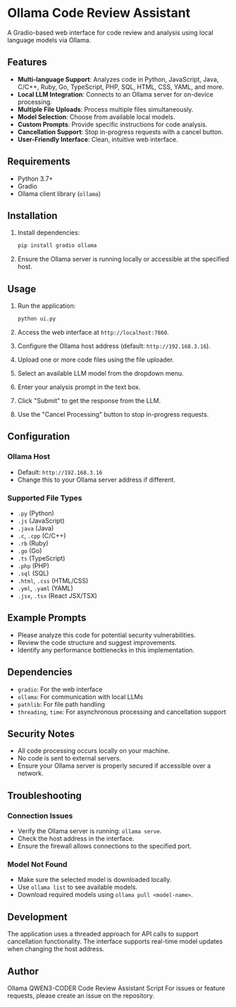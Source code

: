 # Ollama Code Review Assistant

A Gradio-based web interface for code review and analysis using local language models via Ollama.

## Features

- **Multi-language Support**: Analyzes code in Python, JavaScript, Java, C/C++, Ruby, Go, TypeScript, PHP, SQL, HTML, CSS, YAML, and more.
- **Local LLM Integration**: Connects to an Ollama server for on-device processing.
- **Multiple File Uploads**: Process multiple files simultaneously.
- **Model Selection**: Choose from available local models.
- **Custom Prompts**: Provide specific instructions for code analysis.
- **Cancellation Support**: Stop in-progress requests with a cancel button.
- **User-Friendly Interface**: Clean, intuitive web interface.

## Requirements

- Python 3.7+
- Gradio
- Ollama client library (`ollama`)

## Installation

1. Install dependencies:

    ```bash
    pip install gradio ollama
    ```

2. Ensure the Ollama server is running locally or accessible at the specified host.

## Usage

1. Run the application:

    ```bash
    python ui.py
    ```

2. Access the web interface at `http://localhost:7860`.

3. Configure the Ollama host address (default: `http://192.168.3.16`).

4. Upload one or more code files using the file uploader.

5. Select an available LLM model from the dropdown menu.

6. Enter your analysis prompt in the text box.

7. Click "Submit" to get the response from the LLM.

8. Use the "Cancel Processing" button to stop in-progress requests.

## Configuration

### Ollama Host

- Default: `http://192.168.3.16`
- Change this to your Ollama server address if different.

### Supported File Types

- `.py` (Python)
- `.js` (JavaScript)
- `.java` (Java)
- `.c`, `.cpp` (C/C++)
- `.rb` (Ruby)
- `.go` (Go)
- `.ts` (TypeScript)
- `.php` (PHP)
- `.sql` (SQL)
- `.html`, `.css` (HTML/CSS)
- `.yml`, `.yaml` (YAML)
- `.jsx`, `.tsx` (React JSX/TSX)

## Example Prompts
- Please analyze this code for potential security vulnerabilities.
- Review the code structure and suggest improvements.
- Identify any performance bottlenecks in this implementation.

## Dependencies

- `gradio`: For the web interface
- `ollama`: For communication with local LLMs
- `pathlib`: For file path handling
- `threading`, `time`: For asynchronous processing and cancellation support

## Security Notes

- All code processing occurs locally on your machine.
- No code is sent to external servers.
- Ensure your Ollama server is properly secured if accessible over a network.

## Troubleshooting

### Connection Issues

- Verify the Ollama server is running: `ollama serve`.
- Check the host address in the interface.
- Ensure the firewall allows connections to the specified port.

### Model Not Found

- Make sure the selected model is downloaded locally.
- Use `ollama list` to see available models.
- Download required models using `ollama pull <model-name>`.

## Development

The application uses a threaded approach for API calls to support cancellation functionality. The interface supports real-time model updates when changing the host address.

## Author
Ollama QWEN3-CODER
Code Review Assistant Script
For issues or feature requests, please create an issue on the repository.
